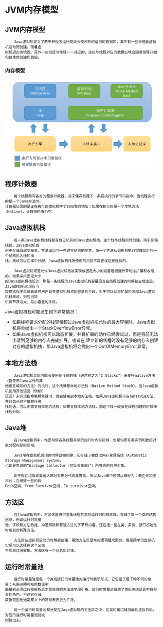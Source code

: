<!--
title: JVM内存模型
keywords: JVM内存模型,内存模型,JVM
date: 2019-05-04 21:30:35
-->
# JVM内存模型

## JVM内存模型

        Java虚拟机定义了若干种程序运行期间会使用到的运行时数据区，其中有一些会随着虚拟机启动而创建，随着虚
    拟机退出而销毁。另外一些则是与线程一一对应的，这些与线程对应的数据区域会随着线程开始和结束而创建和销毁。

### 内存模型

 ![内存模型](JvmMemoryModal/pic1.png  "内存模型")
 
## 程序计数器

        每个线程都有各自的程序计数器，用来保存线程下一条要执行的字节码指令。当线程执行的是一个Java方法时，
    计数器记录的是正在执行的虚拟机字节码指令的地址；如果在执行的是一个本地方法(Native)，计数器的值为空。

## Java虚拟机栈

        每一条Java虚拟机线程都有自己私有的Java虚拟机栈，这个栈与线程同时创建，用于存储栈帧。Java虚拟机栈
    用于存储局部变量表、方法出口与一些过程结果的地方。每一个方法从调用到执行完成就对应一个帧栈的入栈和出
    栈。栈帧可以在堆中分配，Java虚拟机栈所使用的内存不需要保证是连续的。 
    
        Java虚拟机规范允许Java虚拟机栈被实现成固定大小的或者是根据计算动态扩展和收缩的。如果采用固定大小
    的Java虚拟机栈设计，那每一条线程的Java虚拟机栈容量应当在线程创建的时候独立地选定。Java虚拟机实现应当
    提供给程序员或者最终用户调节虚拟机栈初始容量的手段，对于可以动态扩展和收缩Java虚拟机栈来说，则应当提
    供调节其最大、最小容量的手段。 
    
Java虚拟机栈可能发生如下异常情况： 
- 如果线程请求分配的栈容量超过Java虚拟机栈允许的最大容量时，Java虚拟机将会抛出一个StackOverflowError异常。 
- 如果Java虚拟机栈可以动态扩展，并且扩展的动作已经尝试过，但是目前无法申请到足够的内存去完成扩展，或者在
建立新的线程时没有足够的内存去创建对应的虚拟机栈，那Java虚拟机将会抛出一个OutOfMemoryError异常。 

## 本地方法栈

        Java虚拟机实现可能会使用到传统的栈（通常称之为“C Stacks”）来支持native方法（指使用Java以外的其
    他语言编写的方法）的执行，这个栈就是本地方法栈（Native Method Stack）。当Java虚拟机使用其他语言（例如C
    语言）来实现指令集解释器时，也会使用到本地方法栈。如果Java虚拟机不支持natvie方法，并且自己也不依赖传统
    栈的话，可以无需支持本地方法栈，如果支持本地方法栈，那这个栈一般会在线程创建的时候按线程分配。
    
## Java堆

        在Java虚拟机中，堆是可供各条线程共享的运行时内存区域，也是供所有类实例和数组对象分配内存的区域。 
        
        Java堆在虚拟机启动的时候就被创建，它存储了被自动内存管理系统（Automatic Storage Management System，
    也即是常说的“Garbage Collector（垃圾收集器）”）所管理的各种对象。
    
        由于现在垃圾收集器大部分采用分代收集算法，所以Java堆中还可以细分为：新生代和老年代；在细致一些的有
    Eden空间、From Survivor空间、To survivor空间。

## 方法区

	    在Java虚拟机中，方法区是可供各条线程共享的运行时内存区域。存储了每一个类的结构信息，例如运行时常量
    池、字段和方法数据、构造函数和普通方法的字节码内容、还包括一些在类、实例、接口初始化时用到的特殊方法。 
        
        方法区在虚拟机启动的时候被创建，虽然方法区是堆的逻辑组成部分，但是简单的虚拟机实现可以选择在这个区域
    不实现垃圾收集。方法区有一个别名叫非堆。

## 运行时常量池

        运行时常量池是每一个类或接口的常量池的运行时表示形式，它包括了若干种不同的常量：从编译期可知的数值字
    面量到必须运行期解析后才能获得的方法或字段引用。运行时常量池扮演了类似传统语言中符号表的角色，不过它存储
    数据范围比通常意义上的符号表要更为广泛。
     
        每一个运行时常量池都分配在Java虚拟机的方法区之中，在类和接口被加载到虚拟机后，对应的运行时常量池就被
    创建出来。

   
    
    
    
    